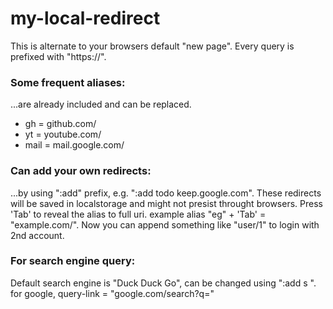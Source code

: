 # my-local-redirect

This is alternate to your browsers default "new page". Every query is prefixed with "https://".

### Some frequent aliases:
...are already included and can be replaced.
- gh = github.com/
- yt = youtube.com/
- mail = mail.google.com/

### Can add your own redirects:
...by using ":add" prefix, e.g. ":add todo keep.google.com". These redirects will be saved in localstorage and might not presist throught browsers. Press 'Tab' to reveal the alias to full uri.
example
alias "eg" + 'Tab' = "example.com/". Now you can append something like "user/1" to login with 2nd account.

### For search engine query:
Default search engine is "Duck Duck Go", can be changed using ":add s <query-link>".
for google, query-link = "google.com/search?q=<query-here>"
